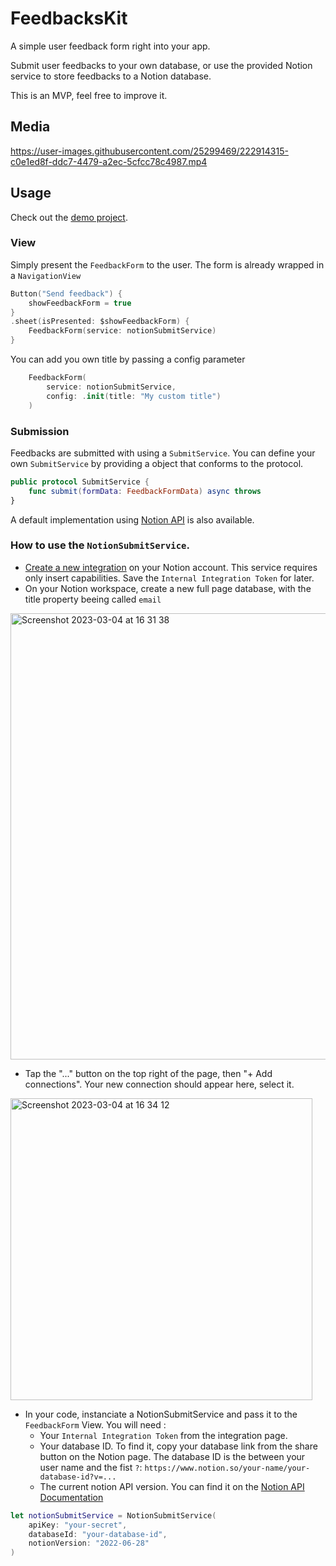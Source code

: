 # FeedbacksKit

A simple user feedback form right into your app.

Submit user feedbacks to your own database, or use the provided Notion service to store feedbacks to a Notion database.

This is an MVP, feel free to improve it.

## Media
https://user-images.githubusercontent.com/25299469/222914315-c0e1ed8f-ddc7-4479-a2ec-5cfcc78c4987.mp4

## Usage

Check out the [demo project](https://github.com/Kaww/FeedbacksKit/blob/cc23c2a9cc858fdd9203c2c420bc18e43a8276ae/FeedbacksKitDemo/FeedbacksKitDemo/ContentView.swift).

### View

Simply present the `FeedbackForm` to the user. The form is already wrapped in a `NavigationView`
```swift
Button("Send feedback") {
    showFeedbackForm = true
}
.sheet(isPresented: $showFeedbackForm) {
    FeedbackForm(service: notionSubmitService)
}
```
You can add you own title by passing a config parameter
```swift
    FeedbackForm(
        service: notionSubmitService,
        config: .init(title: "My custom title")
    )
```

### Submission

Feedbacks are submitted with using a `SubmitService`.
You can define your own `SubmitService` by providing a object that conforms to the protocol.
```swift
public protocol SubmitService {
    func submit(formData: FeedbackFormData) async throws
}
```
A default implementation using [Notion API](https://developers.notion.com) is also available.

### How to use the `NotionSubmitService`.

- [Create a new integration](https://www.notion.so/my-integrations) on your Notion account. This service requires only insert capabilities. Save the `Internal Integration Token` for later.
- On your Notion workspace, create a new full page database, with the title property beeing called `email`
<img width="714" alt="Screenshot 2023-03-04 at 16 31 38" src="https://user-images.githubusercontent.com/25299469/222914799-56a05226-1049-4e64-ac91-b7481c6f75d8.png">

- Tap the "..." button on the top right of the page, then "+ Add connections". Your new connection should appear here, select it.
<img width="483" alt="Screenshot 2023-03-04 at 16 34 12" src="https://user-images.githubusercontent.com/25299469/222914941-8086b357-fec3-4f9f-a6a0-f8deb75dbf02.png">

- In your code, instanciate a NotionSubmitService and pass it to the `FeedbackForm` View. You will need :
  - Your `Internal Integration Token` from the integration page.
  - Your database ID. To find it, copy your database link from the share button on the Notion page. The database ID is the between your user name and the fist `?`: `https://www.notion.so/your-name/your-database-id?v=...`
  - The current notion API version. You can find it on the [Notion API Documentation](https://developers.notion.com/reference/post-page)
```swift
let notionSubmitService = NotionSubmitService(
    apiKey: "your-secret",
    databaseId: "your-database-id",
    notionVersion: "2022-06-28"
)
```
